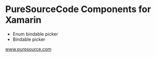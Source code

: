 # PureSourceCode Components for Xamarin

* Enum bindable picker
* Bindable picker

www.puresource.com
